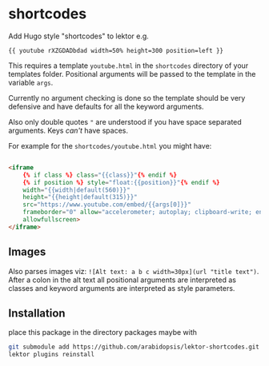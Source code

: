 # shortcodes

Add Hugo style "shortcodes" to lektor e.g.

`{{ youtube rXZGDADbdad width=50% height=300 position=left }}`

This requires a template `youtube.html` in the `shortcodes` directory
of your templates folder. Positional arguments will be passed to
the template in the variable `args`.

Currently no argument checking is done so the template should be
very defensive and have defaults for all the keyword arguments.

Also only double quotes `"` are understood if you have space separated arguments.
Keys *can't* have spaces.

For example for the `shortcodes/youtube.html` you might have:

```html

<iframe
    {% if class %} class="{{class}}"{% endif %}
    {% if position %} style="float:{{position}}"{% endif %}
    width="{{width|default(560)}}"
    height="{{height|default(315)}}"
    src="https://www.youtube.com/embed/{{args[0]}}"
    frameborder="0" allow="accelerometer; autoplay; clipboard-write; encrypted-media; gyroscope; picture-in-picture"
    allowfullscreen>
</iframe>

```

## Images

Also parses images viz: `![Alt text: a b c width=30px](url "title text")`.
After a colon in the alt text all positional arguments are interpreted as classes
and keyword arguments are interpreted as style parameters.

## Installation

place this package in the directory packages maybe with

```bash
git submodule add https://github.com/arabidopsis/lektor-shortcodes.git packages/shortcodes
lektor plugins reinstall
```
